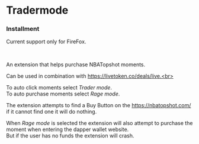 # Tradermode

### Installment
Current support only for FireFox.

<br>

An extension that helps purchase NBATopshot moments.

Can be used in combination with https://livetoken.co/deals/live.<br>

To auto click moments select _Trader mode_.<br>
To auto purchase moments select _Rage mode_.<br>

The extension attempts to find a Buy Button on the https://nbatopshot.com/<br>
if it cannot find one it will do nothing.<br>

When _Rage mode_ is selected the extension will also attempt to purchase the moment when entering the dapper wallet website.<br> But if the user has no funds the extension will crash.
